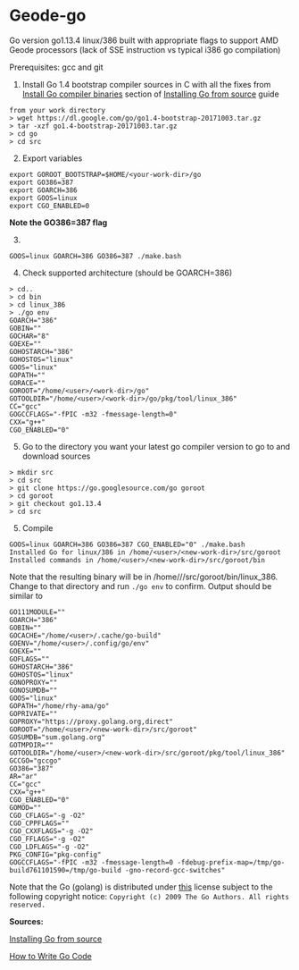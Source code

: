 # Geode-go
Go version go1.13.4 linux/386 built with appropriate flags to support AMD Geode processors (lack of SSE instruction vs typical i386 go compilation)

Prerequisites: gcc and git

1. Install Go 1.4 bootstrap compiler sources in C with all the fixes from [Install Go compiler binaries](https://dl.google.com/go/go1.4-bootstrap-20171003.tar.gz) section of [Installing Go from source](https://golang.org/doc/install/source) guide

```
from your work directory
> wget https://dl.google.com/go/go1.4-bootstrap-20171003.tar.gz
> tar -xzf go1.4-bootstrap-20171003.tar.gz
> cd go
> cd src
```

2. Export variables
```
export GOROOT_BOOTSTRAP=$HOME/<your-work-dir>/go
export GO386=387
export GOARCH=386
export GOOS=linux
export CGO_ENABLED=0 
```

**Note the GO386=387 flag**

3.
```
GOOS=linux GOARCH=386 GO386=387 ./make.bash
```

4. Check supported architecture (should be GOARCH=386)
```
> cd..
> cd bin
> cd linux_386
> ./go env
GOARCH="386"
GOBIN=""
GOCHAR="8"
GOEXE=""
GOHOSTARCH="386"
GOHOSTOS="linux"
GOOS="linux"
GOPATH=""
GORACE=""
GOROOT="/home/<user>/<work-dir>/go"
GOTOOLDIR="/home/<user>/<work-dir>/go/pkg/tool/linux_386"
CC="gcc"
GOGCCFLAGS="-fPIC -m32 -fmessage-length=0"
CXX="g++"
CGO_ENABLED="0"
```

5. Go to the directory you want your latest go compiler version to go to <new-work-dir> and download sources
```
> mkdir src
> cd src
> git clone https://go.googlesource.com/go goroot
> cd goroot
> git checkout go1.13.4
> cd src  
```
  
5. Compile
```
GOOS=linux GOARCH=386 GO386=387 CGO_ENABLED="0" ./make.bash
Installed Go for linux/386 in /home/<user>/<new-work-dir>/src/goroot
Installed commands in /home/<user>/<new-work-dir>/src/goroot/bin
```

Note that the resulting binary will be in /home/<user>/<new-work-dir>/src/goroot/bin/linux_386. Change to that directory and run ```./go env``` to confirm. Output should be similar to
  
```
GO111MODULE=""
GOARCH="386"
GOBIN=""
GOCACHE="/home/<user>/.cache/go-build"
GOENV="/home/<user>/.config/go/env"
GOEXE=""
GOFLAGS=""
GOHOSTARCH="386"
GOHOSTOS="linux"
GONOPROXY=""
GONOSUMDB=""
GOOS="linux"
GOPATH="/home/rhy-ama/go"
GOPRIVATE=""
GOPROXY="https://proxy.golang.org,direct"
GOROOT="/home/<user>/<new-work-dir>/src/goroot"
GOSUMDB="sum.golang.org"
GOTMPDIR=""
GOTOOLDIR="/home/<user>/<new-work-dir>/src/goroot/pkg/tool/linux_386"
GCCGO="gccgo"
GO386="387"
AR="ar"
CC="gcc"
CXX="g++"
CGO_ENABLED="0"
GOMOD=""
CGO_CFLAGS="-g -O2"
CGO_CPPFLAGS=""
CGO_CXXFLAGS="-g -O2"
CGO_FFLAGS="-g -O2"
CGO_LDFLAGS="-g -O2"
PKG_CONFIG="pkg-config"
GOGCCFLAGS="-fPIC -m32 -fmessage-length=0 -fdebug-prefix-map=/tmp/go-build761101590=/tmp/go-build -gno-record-gcc-switches"

```

Note that the Go (golang) is distributed under [this](https://github.com/golang/go/blob/master/LICENSE) license subject to the following copyright notice: ```Copyright (c) 2009 The Go Authors. All rights reserved.```

**Sources:**

[Installing Go from source](https://golang.org/doc/install/source)

[How to Write Go Code](https://golang.org/doc/code.html)
